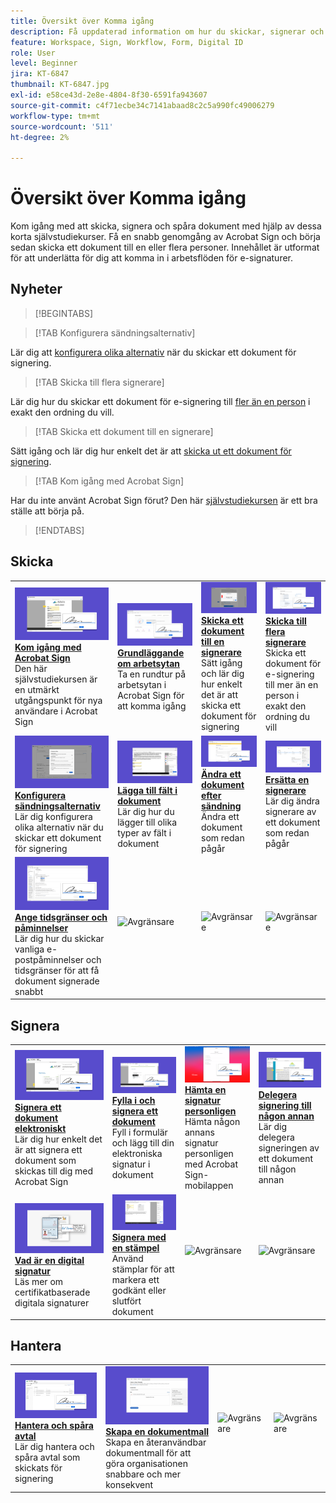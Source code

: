 ```yaml
---
title: Översikt över Komma igång
description: Få uppdaterad information om hur du skickar, signerar och spårar dokument med dessa korta stegvisa självstudiekurser
feature: Workspace, Sign, Workflow, Form, Digital ID
role: User
level: Beginner
jira: KT-6847
thumbnail: KT-6847.jpg
exl-id: e58ce43d-2e8e-4804-8f30-6591fa943607
source-git-commit: c4f71ecbe34c7141abaad8c2c5a990fc49006279
workflow-type: tm+mt
source-wordcount: '511'
ht-degree: 2%

---
```


# Översikt över Komma igång

Kom igång med att skicka, signera och spåra dokument med hjälp av dessa korta självstudiekurser. Få en snabb genomgång av Acrobat Sign och börja sedan skicka ett dokument till en eller flera personer. Innehållet är utformat för att underlätta för dig att komma in i arbetsflöden för e-signaturer.

## Nyheter

>[!BEGINTABS]

>[!TAB Konfigurera sändningsalternativ]

Lär dig att [konfigurera olika alternativ](sending-options.md) när du skickar ett dokument för signering.

>[!TAB Skicka till flera signerare]

Lär dig hur du skickar ett dokument för e-signering till [fler än en person](send-to-multiple-recipients.md) i exakt den ordning du vill.

>[!TAB Skicka ett dokument till en signerare]

Sätt igång och lär dig hur enkelt det är att [skicka ut ett dokument för signering](send-to-single-recipient.md).

>[!TAB Kom igång med Acrobat Sign]

Har du inte använt Acrobat Sign förut? Den här [självstudiekursen](new-sender.md) är ett bra ställe att börja på.

>[!ENDTABS]

## Skicka

<table style="table-layout:fixed">
<tr>
  <td>
    <a href="new-sender.md">
      <img alt="Kom igång med Acrobat Sign" src="../assets/gettingstartednew.png" />
    </a>
    <div>
    <a href="new-sender.md"><strong>Kom igång med Acrobat Sign</strong></a>
    </div>
    Den här självstudiekursen är en utmärkt utgångspunkt för nya användare i Acrobat Sign
    <br>
  </td>
 <td>
    <a href="quick-tour.md">
      <img alt="Allmänt om arbetsytan" src="../assets/workspace.png" />
    </a>
    <div>
    <a href="quick-tour.md"><strong>Grundläggande om arbetsytan</strong></a>
    </div>
    Ta en rundtur på arbetsytan i Acrobat Sign för att komma igång
    <br>
  </td>
  <td>
    <a href="send-to-single-recipient.md">
      <img alt="Skicka ett dokument till en signerare" src="../assets/send-single-recipient.png" />
    </a>
    <div>
    <a href="send-to-single-recipient.md"><strong>Skicka ett dokument till en signerare</strong></a>
    </div>
    Sätt igång och lär dig hur enkelt det är att skicka ett dokument för signering
    <br>
  </td>
  <td>
    <a href="send-to-multiple-recipients.md">
      <img alt="Skicka till flera signerare" src="../assets/send-to-multiple-recipient.png" />
    </a>
    <div>
    <a href="send-to-multiple-recipients.md"><strong>Skicka till flera signerare</strong></a>
    </div>
    Skicka ett dokument för e-signering till mer än en person i exakt den ordning du vill
    <br>
  </td>
</tr>
<tr>
  <td>
    <a href="sending-options.md">
      <img alt="Konfigurera sändningsalternativ" src="../assets/configure.png" />
    </a>
    <div>
    <a href="sending-options.md"><strong>Konfigurera sändningsalternativ</strong></a>
    </div>
    Lär dig konfigurera olika alternativ när du skickar ett dokument för signering
    <br>
  </td>
  <td>
    <a href="adding-fields.md">
      <img alt="Lägga till fält i dokument" src="../assets/adding-fields.png" />
    </a>
    <div>
    <a href="adding-fields.md"><strong>Lägga till fält i dokument</strong></a>
    </div>
    Lär dig hur du lägger till olika typer av fält i dokument
    <br>
  </td>
  <td>
    <a href="modify-in-flight.md">
      <img alt="Ändra ett dokument efter sändning" src="../assets/modify.png" />
    </a>
    <div>
    <a href="modify-in-flight.md"><strong>Ändra ett dokument efter sändning</strong></a>
    </div>
    Ändra ett dokument som redan pågår
    <br>
  </td>
  <td>
    <a href="replace-signer.md">
      <img alt="Ersätta en signerare" src="../assets/replace.png" />
    </a>
    <div>
    <a href="replace-signer.md"><strong>Ersätta en signerare</strong></a>
    </div>
    Lär dig ändra signerare av ett dokument som redan pågår
     <br>
  </td>
</tr>
<tr>
  <td>
      <a href="set-deadlines-reminders.md">
        <img alt="Ange tidsgränser och påminnelser" src="../assets/deadlines-reminders.png" />
      </a>
      <div>
      <a href="set-deadlines-reminders.md"><strong>Ange tidsgränser och påminnelser</strong></a>
      </div>
      Lär dig hur du skickar vanliga e-postpåminnelser och tidsgränser för att få dokument signerade snabbt
      <br>
    </td> 
  <td>
      <img alt="Avgränsare" src="../assets/Whitespacer.png" />
      <div>
      <br>
    </td>
    <td>
      <img alt="Avgränsare" src="../assets/Whitespacer.png" />
      <div>
      <br>
    </td>
    <td>
      <img alt="Avgränsare" src="../assets/Whitespacer.png" />
      <div>
      <br>
    </td>
</tr>
</table>

## Signera

<table style="table-layout:fixed">
<tr>
  <td>
    <a href="electronically-sign-a-document.md">
      <img alt="Signera ett dokument elektroniskt" src="../assets/sign-electronically.png" />
    </a>
    <div>
    <a href="electronically-sign-a-document.md"><strong>Signera ett dokument elektroniskt</strong></a>
    </div>
    Lär dig hur enkelt det är att signera ett dokument som skickas till dig med Acrobat Sign
    <br>
  </td>
  <td>
    <a href="fill-and-sign.md">
      <img alt="Fylla i och signera ett dokument" src="../assets/fill-and-sign.png" />
    </a>
    <div>
    <a href="fill-and-sign.md"><strong>Fylla i och signera ett dokument</strong></a>
    </div>
    Fyll i formulär och lägg till din elektroniska signatur i dokument
    <br>
  </td>
  <td>
    <a href="sign-in-person.md">
      <img alt="Hämta en signatur personligen" src="../assets/inperson.png" />
    </a>
    <div>
    <a href="sign-in-person.md"><strong>Hämta en signatur personligen</strong></a>
    </div>
    Hämta någon annans signatur personligen med Acrobat Sign-mobilappen
    <br>
  </td>
  <td>
    <a href="delegate-signing.md">
      <img alt="Delegera signering till någon annan" src="../assets/delegate-signing.png" />
    </a>
    <div>
    <a href="delegate-signing.md"><strong>Delegera signering till någon annan</strong></a>
    </div>
    Lär dig delegera signeringen av ett dokument till någon annan
    <br>
  </td>
</tr>
<tr>
  <td>
    <a href="sign-with-a-digital-signature.md">
      <img alt="Vad är en digital signatur" src="../assets/digital-signature.png" />
    </a>
    <div>
    <a href="sign-with-a-digital-signature.md"><strong>Vad är en digital signatur</strong></a>
    </div>
    Läs mer om certifikatbaserade digitala signaturer
    <br>
  </td>
  <td>
    <a href="sign-with-a-stamp.md">
      <img alt="Signera med en stämpel" src="../assets/sign-stamp.png" />
    </a>
    <div>
    <a href="sign-with-a-stamp.md"><strong>Signera med en stämpel</strong></a>
    </div>
    Använd stämplar för att markera ett godkänt eller slutfört dokument
     <br>
  </td> 
 <td>
    <img alt="Avgränsare" src="../assets/Grayspacer.png" />
    <div>
    <br>
  </td>
  <td>
    <img alt="Avgränsare" src="../assets/Grayspacer.png" />
    <div>
    <br>
  </td>
</tr>  
</table>

## Hantera

<table style="table-layout:fixed">
<tr>
  <td>
    <a href="manage-and-track.md">
      <img alt="Hantera och spåra avtal" src="../assets/manage-track.png" />
    </a>
    <div>
    <a href="manage-and-track.md"><strong>Hantera och spåra avtal</strong></a>
    </div>
    Lär dig hantera och spåra avtal som skickats för signering
    <br>
  </td>
  <td>
    <a href="../sign-advanced-users/create-a-template.md">
      <img alt="Skapa en dokumentmall" src="../assets/create-template.png" />
    </a>
    <div>
    <a href="../sign-advanced-users/create-a-template.md"><strong>Skapa en dokumentmall</strong></a>
    </div>
    Skapa en återanvändbar dokumentmall för att göra organisationen snabbare och mer konsekvent
    <br>
  </td>
  <td>
    <img alt="Avgränsare" src="../assets/Whitespacer.png" />
    <div>
    <br>
  </td>
  <td>
    <img alt="Avgränsare" src="../assets/Whitespacer.png" />
    <div>
    <br>
  </td>
</tr>
</table>
